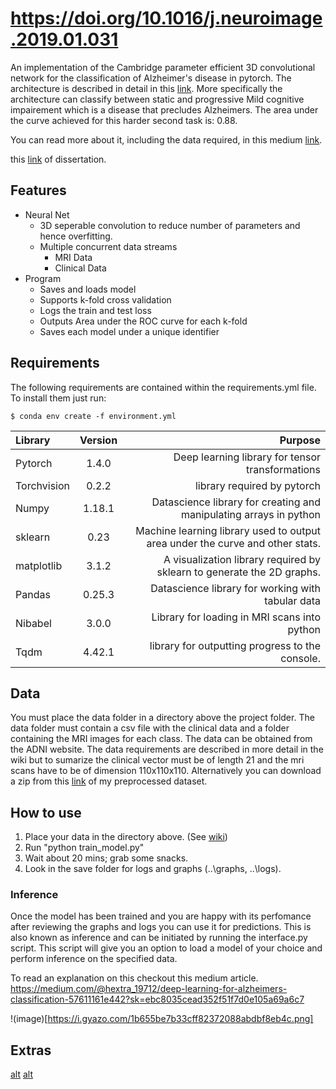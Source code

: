 # https://doi.org/10.1016/j.neuroimage.2019.01.031
An implementation of the Cambridge parameter efficient 3D convolutional network for the classification of Alzheimer's disease in pytorch. The architecture is described in detail in this [link](https://www.sciencedirect.com/science/article/abs/pii/S105381191930031X "paper"). More specifically the architecture can classify between static and progressive Mild cognitive impairement which is a disease that precludes Alzheimers. The area under the curve achieved for this harder second task is: 0.88.

You can read more about it, including the data required, in this medium [link](https://medium.com/@hextra_19712/deep-learning-for-alzheimers-classification-57611161e442 "article").

this [link](https://drive.google.com/file/d/1YzE9_G0_Iu05NLzQaYNjRXYMXBKx2yW5/view?usp=sharing) of dissertation. 

## Features

* Neural Net
  * 3D seperable convolution to reduce number of parameters and hence overfitting.
  * Multiple concurrent data streams
    * MRI Data
    * Clinical Data
* Program
  * Saves and loads model
  * Supports k-fold cross validation
  * Logs the train and test loss
  * Outputs Area under the ROC curve for each k-fold
  * Saves each model under a unique identifier
  
## Requirements

The following requirements are contained within the requirements.yml file. To install them just run:
```
$ conda env create -f environment.yml
```
  
| Library      | Version     | Purpose     |
| :------------- | :----------: | -----------: |
|  Pytorch | 1.4.0   | Deep learning library for tensor transformations    |
| Torchvision | 0.2.2 | library required by pytorch |
| Numpy  | 1.18.1 | Datascience library for creating and manipulating arrays in python  |
| sklearn | 0.23 | Machine learning library used to output area under the curve and other stats. |
| matplotlib | 3.1.2 | A visualization library required by sklearn to generate the 2D graphs. |
| Pandas | 0.25.3 | Datascience library for working with tabular data |
| Nibabel  | 3.0.0 | Library for loading in MRI scans into python  |
| Tqdm  | 4.42.1 | library for outputting progress to the console.  |


## Data

You must place the data folder in a directory above the project folder. The data folder must contain a csv file with the clinical data and a folder containing the MRI images for each class. The data can be obtained from the ADNI website. The data requirements are described in more detail in the wiki but to sumarize the clinical vector must be of length 21 and the mri scans have to be of dimension 110x110x110. Alternatively you can download a zip from this [link](https://drive.google.com/file/d/1QhupPIg9UWU7MkoU9JQnqj5tbf4_fdTF/view?usp=sharing) of my preprocessed dataset. 

## How to use
1. Place your data in the directory above. (See [wiki](https://github.com/McSpooder/camull_net/wiki/Data-Requirements)) 
2. Run "python train_model.py"
3. Wait about 20 mins; grab some snacks.
4. Look in the save folder for logs and graphs (..\graphs\, ..\logs\).

### Inference
Once the model has been trained and you are happy with its perfomance after reviewing the graphs and logs you can use it for predictions. This is also known as inference and can be initiated by running the interface.py script. This script will give you an option to load a model of your choice and perform inference on the specified data.

To read an explanation on this checkout this medium article. 
https://medium.com/@hextra_19712/deep-learning-for-alzheimers-classification-57611161e442?sk=ebc8035cead352f51f7d0e105a69a6c7

!(image)[https://i.gyazo.com/1b655be7b33cff82372088abdbf8eb4c.png]

## Extras
[alt](https://miro.medium.com/max/1000/1*guvHPIlisovNCCltm5W8-w.png "blocks")
[alt](https://miro.medium.com/max/700/1*hbOeKu1qpQXQYA1RNWzkJA.png "architecture")

